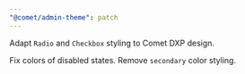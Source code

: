 ```yaml
---
"@comet/admin-theme": patch
---
```


Adapt `Radio` and `Checkbox` styling to Comet DXP design.

Fix colors of disabled states.
Remove `secondary` color styling.

